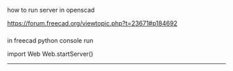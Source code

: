 how to run server in openscad


https://forum.freecad.org/viewtopic.php?t=23671#p184692


###
in freecad python console run


import Web
Web.startServer()


---
